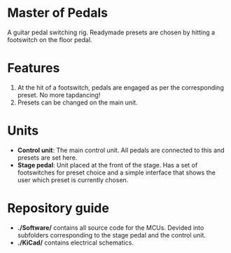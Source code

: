 # Master of Pedals
A guitar pedal switching rig. Readymade presets are chosen by hitting a
footswitch on the floor pedal. 

# Features

1. At the hit of a footswitch, pedals are engaged as per the corresponding
   preset. No more tapdancing!
2. Presets can be changed on the main unit.

# Units

- __Control unit__: The main control unit. All pedals are connected to this and
presets are set here. 
- __Stage pedal__: Unit placed at the front of the stage. Has a set of
  footswitches for preset choice and a simple interface that shows the user
which preset is currently chosen.

# Repository guide

- __./Software/__ contains all source code for the MCUs. Devided into subfolders
corresponding to the stage pedal and the control unit.
- __./KiCad/__ contains electrical schematics.
